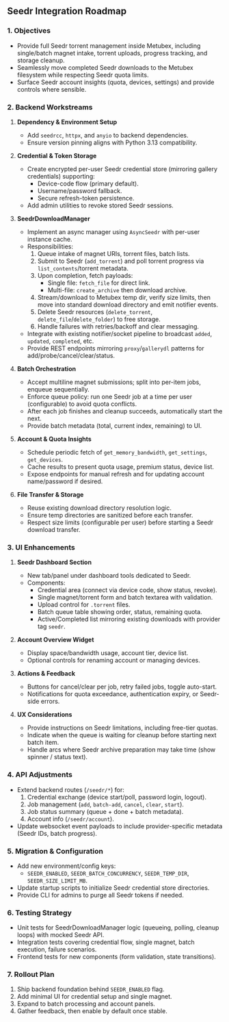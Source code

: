 ## Seedr Integration Roadmap

### 1. Objectives
- Provide full Seedr torrent management inside Metubex, including single/batch magnet intake, torrent uploads, progress tracking, and storage cleanup.
- Seamlessly move completed Seedr downloads to the Metubex filesystem while respecting Seedr quota limits.
- Surface Seedr account insights (quota, devices, settings) and provide controls where sensible.

### 2. Backend Workstreams
1. **Dependency & Environment Setup**
   - Add `seedrcc`, `httpx`, and `anyio` to backend dependencies.
   - Ensure version pinning aligns with Python 3.13 compatibility.

2. **Credential & Token Storage**
   - Create encrypted per-user Seedr credential store (mirroring gallery credentials) supporting:
     - Device-code flow (primary default).
     - Username/password fallback.
     - Secure refresh-token persistence.
   - Add admin utilities to revoke stored Seedr sessions.

3. **SeedrDownloadManager**
   - Implement an async manager using `AsyncSeedr` with per-user instance cache.
   - Responsibilities:
     1. Queue intake of magnet URIs, torrent files, batch lists.
     2. Submit to Seedr (`add_torrent`) and poll torrent progress via `list_contents`/torrent metadata.
     3. Upon completion, fetch payloads:
        - Single file: `fetch_file` for direct link.
        - Multi-file: `create_archive` then download archive.
     4. Stream/download to Metubex temp dir, verify size limits, then move into standard download directory and emit notifier events.
     5. Delete Seedr resources (`delete_torrent`, `delete_file`/`delete_folder`) to free storage.
     6. Handle failures with retries/backoff and clear messaging.
   - Integrate with existing notifier/socket pipeline to broadcast `added`, `updated`, `completed`, etc.
   - Provide REST endpoints mirroring `proxy`/`gallerydl` patterns for add/probe/cancel/clear/status.

4. **Batch Orchestration**
   - Accept multiline magnet submissions; split into per-item jobs, enqueue sequentially.
   - Enforce queue policy: run one Seedr job at a time per user (configurable) to avoid quota conflicts.
   - After each job finishes and cleanup succeeds, automatically start the next.
   - Provide batch metadata (total, current index, remaining) to UI.

5. **Account & Quota Insights**
   - Schedule periodic fetch of `get_memory_bandwidth`, `get_settings`, `get_devices`.
   - Cache results to present quota usage, premium status, device list.
   - Expose endpoints for manual refresh and for updating account name/password if desired.

6. **File Transfer & Storage**
   - Reuse existing download directory resolution logic.
   - Ensure temp directories are sanitized before each transfer.
   - Respect size limits (configurable per user) before starting a Seedr download transfer.

### 3. UI Enhancements
1. **Seedr Dashboard Section**
   - New tab/panel under dashboard tools dedicated to Seedr.
   - Components:
     - Credential area (connect via device code, show status, revoke).
     - Single magnet/torrent form and batch textarea with validation.
     - Upload control for `.torrent` files.
     - Batch queue table showing order, status, remaining quota.
     - Active/Completed list mirroring existing downloads with provider tag `seedr`.

2. **Account Overview Widget**
   - Display space/bandwidth usage, account tier, device list.
   - Optional controls for renaming account or managing devices.

3. **Actions & Feedback**
   - Buttons for cancel/clear per job, retry failed jobs, toggle auto-start.
   - Notifications for quota exceedance, authentication expiry, or Seedr-side errors.

4. **UX Considerations**
   - Provide instructions on Seedr limitations, including free-tier quotas.
   - Indicate when the queue is waiting for cleanup before starting next batch item.
   - Handle arcs where Seedr archive preparation may take time (show spinner / status text).

### 4. API Adjustments
- Extend backend routes (`/seedr/*`) for:
  1. Credential exchange (device start/poll, password login, logout).
  2. Job management (`add`, `batch-add`, `cancel`, `clear`, `start`).
  3. Job status summary (queue + done + batch metadata).
  4. Account info (`/seedr/account`).
- Update websocket event payloads to include provider-specific metadata (Seedr IDs, batch progress).

### 5. Migration & Configuration
- Add new environment/config keys:
  - `SEEDR_ENABLED`, `SEEDR_BATCH_CONCURRENCY`, `SEEDR_TEMP_DIR`, `SEEDR_SIZE_LIMIT_MB`.
- Update startup scripts to initialize Seedr credential store directories.
- Provide CLI for admins to purge all Seedr tokens if needed.

### 6. Testing Strategy
- Unit tests for SeedrDownloadManager logic (queueing, polling, cleanup loops) with mocked Seedr API.
- Integration tests covering credential flow, single magnet, batch execution, failure scenarios.
- Frontend tests for new components (form validation, state transitions).

### 7. Rollout Plan
1. Ship backend foundation behind `SEEDR_ENABLED` flag.
2. Add minimal UI for credential setup and single magnet.
3. Expand to batch processing and account panels.
4. Gather feedback, then enable by default once stable.
